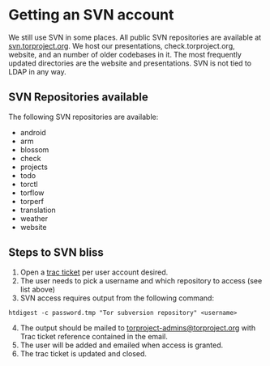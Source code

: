 # Getting an SVN account

We still use SVN in some places. All public SVN repositories are available at [svn.torproject.org](https://svn.torproject.org). We host our presentations, check.torproject.org, website, and an number of older codebases in it.  The most frequently updated directories are the website and presentations. SVN is not tied to LDAP in any way.

## SVN Repositories available

The following SVN repositories are available:

 - android
 - arm
 - blossom
 - check
 - projects
 - todo
 - torctl
 - torflow
 - torperf
 - translation
 - weather
 - website

## Steps to SVN bliss

 1. Open a [trac ticket](https://bugs.torproject.org/) per user account desired.
 2. The user needs to pick a username and which repository to access (see list above)
 3. SVN access requires output from the following command:
~~~
htdigest -c password.tmp "Tor subversion repository" <username>
~~~
 4. The output should be mailed to torproject-admins@torproject.org with Trac ticket reference contained in the email.
 5. The user will be added and emailed when access is granted.
 6. The trac ticket is updated and closed.
